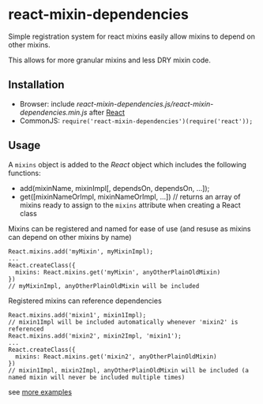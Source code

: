 react-mixin-dependencies
========================

Simple registration system for react mixins easily allow mixins to depend on other mixins.

This allows for more granular mixins and less DRY mixin code.

Installation
------------
* Browser: include *react-mixin-dependencies.js/react-mixin-dependencies.min.js* after [React](http://facebook.github.io/react/)
* CommonJS: ```require('react-mixin-dependencies')(require('react'));```

Usage
------------
A ```mixins``` object is added to the *React* object which includes the following functions:
* add(mixinName, mixinImpl[, dependsOn, dependsOn, ...]);
* get([mixinNameOrImpl, mixinNameOrImpl, ...]) // returns an array of mixins ready to assign to the ```mixins``` attribute when creating a React class

Mixins can be registered and named for ease of use (and resuse as mixins can depend on other mixins by name)
```
React.mixins.add('myMixin', myMixinImpl);
...
React.createClass({
  mixins: React.mixins.get('myMixin', anyOtherPlainOldMixin)
})
// myMixinImpl, anyOtherPlainOldMixin will be included
```

Registered mixins can reference dependencies
```
React.mixins.add('mixin1', mixin1Impl);
// mixin1Impl will be included automatically whenever 'mixin2' is referenced
React.mixins.add('mixin2', mixin2Impl, 'mixin1');
...
React.createClass({
  mixins: React.mixins.get('mixin2', anyOtherPlainOldMixin)
})
// mixin1Impl, mixin2Impl, anyOtherPlainOldMixin will be included (a named mixin will never be included multiple times)
```

see [more examples](https://github.com/jhudson8/react-mixin-dependencies/blob/master/test/test.js#L17)
